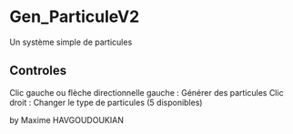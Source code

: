 # Gen_ParticuleV2

  Un système simple de particules

## Controles
  Clic gauche ou flèche directionnelle gauche : Générer des particules
  Clic droit : Changer le type de particules (5 disponibles)

by Maxime HAVGOUDOUKIAN
